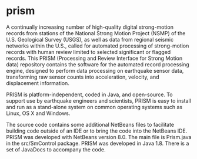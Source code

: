 # prism


A continually increasing number of high-quality digital strong-motion records from stations of the National Strong Motion Project (NSMP) of the U.S. Geological Survey (USGS), as well as data from regional seismic networks within the U.S., called for automated processing of strong-motion records with human review limited to selected significant or flagged records. This PRISM (Processing and Review Interface for Strong Motion data) repository contains the software for the automated record processing engine, designed to perform data processing on earthquake sensor data, transforming raw sensor counts into acceleration, velocity, and displacement information.

PRISM is platform-independent, coded in Java, and open-source. To support use by earthquake engineers and scientists, PRISM is easy to install and run as a stand-alone system on common operating systems such as Linux, OS X and Windows.

The source code contains some additional NetBeans files to facilitate building code outside of an IDE or to bring the code into the NetBeans IDE. PRISM was developed with NetBeans version 8.0. The main file is Prism.java in the src/SmControl package. PRISM was developed in Java 1.8. There is a set of JavaDocs to accompany the code.